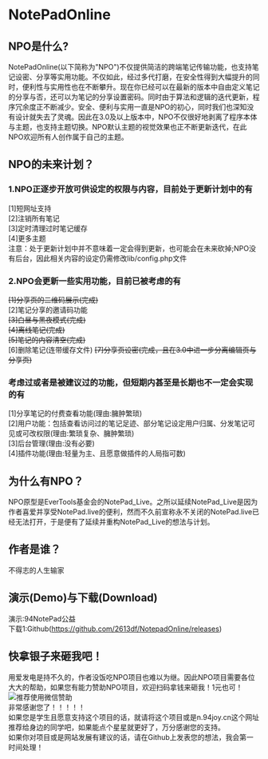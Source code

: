 # NotePadOnline

## NPO是什么?
NotePadOnline(以下简称为"NPO")不仅提供简洁的跨端笔记传输功能，也支持笔记设密、分享等实用功能。不仅如此，经过多代打磨，在安全性得到大幅提升的同时，便利性与实用性也在不断攀升。现在你已经可以在最新的版本中自由定义笔记的分享与否，还可以为笔记的分享设置密码。同时由于算法和逻辑的迭代更新，程序冗余度正不断减少。安全、便利与实用一直是NPO的初心，同时我们也深知没有设计就失去了灵魂。因此在3.0及以上版本中，NPO不仅很好地剥离了程序本体与主题，也支持主题切换。NPO默认主题的视觉效果也正不断更新迭代，在此NPO欢迎所有人创作属于自己的主题。

## NPO的未来计划？
### 1.NPO正逐步开放可供设定的权限与内容，目前处于更新计划中的有
[1]短网址支持  
[2]注销所有笔记  
[3]定时清理过时笔记缓存  
[4]更多主题    
注意：处于更新计划中并不意味着一定会得到更新，也可能会在未来砍掉;NPO没有后台，因此相关内容的设定仍需修改lib/config.php文件
### 2.NPO会更新一些实用功能，目前已被考虑的有
~~[1]分享页的二维码展示(完成)~~  
[2]笔记分享的邀请码功能  
~~[3]白昼与黑夜模式(完成)~~  
~~[4]离线笔记(完成)~~  
~~[5]笔记的内容清空(完成)~~  
[6]删除笔记(连带缓存文件)
~~[7]分享页设密(完成，且在3.0中进一步分离编辑页与分享页)~~
### 考虑过或者是被建议过的功能，但短期内甚至是长期也不一定会实现的有
[1]分享笔记的付费查看功能(理由:臃肿繁琐)  
[2]用户功能：包括查看访问过的笔记足迹、部分笔记设定用户归属、分发笔记可见或可改权限(理由:繁琐复杂、臃肿繁琐)  
[3]后台管理(理由:没有必要)  
[4]插件功能(理由:轻量为主、且愿意做插件的人局指可数)

## 为什么有NPO？
NPO原型是EverTools基金会的NotePad_Live。之所以延续NotePad_Live是因为作者喜爱并享受NotePad.live的便利，然而不久前宣称永不关闭的NotePad.live已经无法打开，于是便有了延续并重构NotePad_Live的想法与计划。

## 作者是谁？
不得志的人生输家

## 演示(Demo)与下载(Download)
演示:94NotePad公益  
下载1:Github(https://github.com/2613df/NotepadOnline/releases)  

## 快拿银子来砸我吧！
用爱发电是持不久的，作者没饭吃NPO项目也难以为继。因此NPO项目需要各位大大的帮助，如果您有能力赞助NPO项目，欢迎扫码拿钱来砸我！1元也可！  
![推荐使用微信赞助](https://github.com/2613df/NotepadOnline/raw/master/assets/image/wechatpay.png)  
非常感谢您了！！！！！  
如果您是学生且愿意支持这个项目的话，就请将这个项目或是n.94joy.cn这个网址推荐给身边的同学吧，如果能点个星星就更好了，万分感谢您的支持。  
如果你对项目或是网站发展有建议的话，请在Github上发表您的想法，我会第一时间处理！
